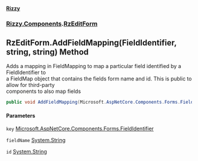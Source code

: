 #### [Rizzy](index 'index')
### [Rizzy.Components](Rizzy.Components 'Rizzy.Components').[RzEditForm](Rizzy.Components.RzEditForm 'Rizzy.Components.RzEditForm')

## RzEditForm.AddFieldMapping(FieldIdentifier, string, string) Method

Adds a mapping in FieldMapping to map a particular field identified by a FieldIdentifier to  
a FieldMap object that contains the fields form name and id. This is public to allow for third-party  
components to also map fields

```csharp
public void AddFieldMapping(Microsoft.AspNetCore.Components.Forms.FieldIdentifier key, string fieldName, string id);
```
#### Parameters

<a name='Rizzy.Components.RzEditForm.AddFieldMapping(Microsoft.AspNetCore.Components.Forms.FieldIdentifier,string,string).key'></a>

`key` [Microsoft.AspNetCore.Components.Forms.FieldIdentifier](https://docs.microsoft.com/en-us/dotnet/api/Microsoft.AspNetCore.Components.Forms.FieldIdentifier 'Microsoft.AspNetCore.Components.Forms.FieldIdentifier')

<a name='Rizzy.Components.RzEditForm.AddFieldMapping(Microsoft.AspNetCore.Components.Forms.FieldIdentifier,string,string).fieldName'></a>

`fieldName` [System.String](https://docs.microsoft.com/en-us/dotnet/api/System.String 'System.String')

<a name='Rizzy.Components.RzEditForm.AddFieldMapping(Microsoft.AspNetCore.Components.Forms.FieldIdentifier,string,string).id'></a>

`id` [System.String](https://docs.microsoft.com/en-us/dotnet/api/System.String 'System.String')
